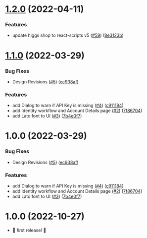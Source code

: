 # [1.2.0](https://github.com/mParticle/mparticle-web-sample-apps/compare/v1.1.0...v1.2.0) (2022-04-11)


### Features

* update higgs shop to react-scripts v5 ([#59](https://github.com/mParticle/mparticle-web-sample-apps/issues/59)) ([8e3123b](https://github.com/mParticle/mparticle-web-sample-apps/commit/8e3123bbee5e67e65915e2f655b9c1f1fc0cc512))

# [1.1.0](https://github.com/mParticle/mparticle-web-sample-apps/compare/v1.0.0...v1.1.0) (2022-03-29)


### Bug Fixes

* Design Revisions ([#5](https://github.com/mParticle/mparticle-web-sample-apps/issues/5)) ([ec938af](https://github.com/mParticle/mparticle-web-sample-apps/commit/ec938af6513740416117c8ecbad05170dcb6dd32))


### Features

* add Dialog to warn if API Key is missing ([#4](https://github.com/mParticle/mparticle-web-sample-apps/issues/4)) ([c911184](https://github.com/mParticle/mparticle-web-sample-apps/commit/c911184a1970431d93828dffb8de5be34d5fbed2))
* add Identity workflow and Account Details page ([#2](https://github.com/mParticle/mparticle-web-sample-apps/issues/2)) ([7f86704](https://github.com/mParticle/mparticle-web-sample-apps/commit/7f867041cbab1f3e41832ded58f5c4702434b833))
* add Lato font to UI ([#3](https://github.com/mParticle/mparticle-web-sample-apps/issues/3)) ([7b4e0f7](https://github.com/mParticle/mparticle-web-sample-apps/commit/7b4e0f7f2aeac38082f9fa4e2064656b6ffa1bff))

# 1.0.0 (2022-03-29)


### Bug Fixes

* Design Revisions ([#5](https://github.com/mParticle/mparticle-web-sample-apps/issues/5)) ([ec938af](https://github.com/mParticle/mparticle-web-sample-apps/commit/ec938af6513740416117c8ecbad05170dcb6dd32))


### Features

* add Dialog to warn if API Key is missing ([#4](https://github.com/mParticle/mparticle-web-sample-apps/issues/4)) ([c911184](https://github.com/mParticle/mparticle-web-sample-apps/commit/c911184a1970431d93828dffb8de5be34d5fbed2))
* add Identity workflow and Account Details page ([#2](https://github.com/mParticle/mparticle-web-sample-apps/issues/2)) ([7f86704](https://github.com/mParticle/mparticle-web-sample-apps/commit/7f867041cbab1f3e41832ded58f5c4702434b833))
* add Lato font to UI ([#3](https://github.com/mParticle/mparticle-web-sample-apps/issues/3)) ([7b4e0f7](https://github.com/mParticle/mparticle-web-sample-apps/commit/7b4e0f7f2aeac38082f9fa4e2064656b6ffa1bff))

# 1.0.0 (2022-10-27)

-   :partying_face: first release! :checkered_flag:
